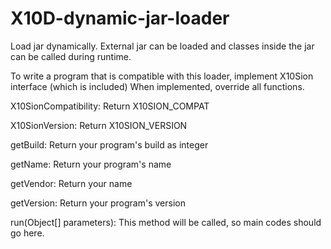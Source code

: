 # X10D-dynamic-jar-loader
Load jar dynamically.
External jar can be loaded and classes inside the jar can be called during runtime. 

To write a program that is compatible with this loader, implement X10Sion interface (which is included)
When implemented, override all functions.

X10SionCompatibility: Return X10SION_COMPAT

X10SionVersion: Return X10SION_VERSION

getBuild: Return your program's build as integer

getName: Return your program's name

getVendor: Return your name

getVersion: Return your program's version

run(Object[] parameters): This method will be called, so main codes should go here.
